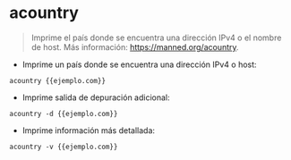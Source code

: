 # acountry

> Imprime el país donde se encuentra una dirección IPv4 o el nombre de host.
> Más información: <https://manned.org/acountry>.

- Imprime un país donde se encuentra una dirección IPv4 o host:

`acountry {{ejemplo.com}}`

- Imprime salida de depuración adicional:

`acountry -d {{ejemplo.com}}`

- Imprime información más detallada:

`acountry -v {{ejemplo.com}}`
